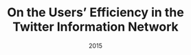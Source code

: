 ---
title: "On the Users’ Efficiency in the Twitter Information Network"
collection: publications
date: 2015
venue: 'AAAI ICWSM&apos;15'
authors: 'M. Babaei, P.A. Grabowicz, I. Valera, M. Gomez-Rodriguez'
---